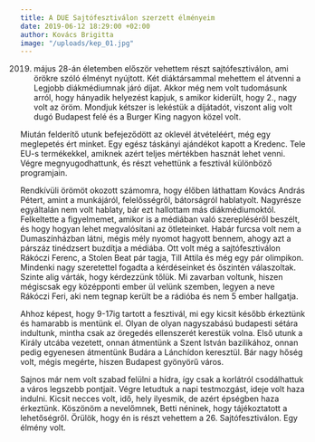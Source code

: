 ```yaml
---
title: A DUE Sajtófesztiválon szerzett élményeim
date: 2019-06-12 18:29:00 +02:00
author: Kovács Brigitta
image: "/uploads/kep_01.jpg"
---
```


2019. május 28-án életemben először vehettem részt sajtófesztiválon, ami örökre szóló élményt nyújtott. Két diáktársammal mehettem el átvenni a Legjobb diákmédiumnak járó díjat. Akkor még nem volt tudomásunk arról, hogy hányadik helyezést kapjuk, s amikor kiderült, hogy 2., nagy volt az öröm. Mondjuk kétszer is lekéstük a díjátadót, viszont alig volt dugó Budapest felé és a Burger King nagyon közel volt. 

Miután felderítő utunk befejeződött az oklevél átvételéért, még egy meglepetés ért minket. Egy egész táskányi ajándékot kapott a Kredenc. Tele EU-s termékekkel, amiknek azért teljes mértékben hasznát lehet venni. Végre megnyugodhattunk, és részt vehettünk a fesztivál különböző programjain.

Rendkívüli örömöt okozott számomra, hogy élőben láthattam Kovács András Pétert, amint a munkájáról, felelősségről, bátorságról hablatyolt. Nagyrésze egyáltalán nem volt hablaty, bár ezt hallottam más diákmédiumoktól. Felkeltette a figyelmemet, amikor is a médiában való szerepléséről beszélt, és hogy hogyan lehet megvalósítani az ötleteinket. Habár furcsa volt nem a Dumaszínházban látni, mégis mély nyomot hagyott bennem, ahogy azt a párszáz tinédzsert buzdítja a médiába.
Ott volt még a sajtófesztiválon Rákóczi Ferenc, a Stolen Beat pár tagja, Till Attila és még egy pár olimpikon. Mindenki nagy szeretettel fogadta a kérdéseinket és őszintén válaszoltak. Szinte alig várták, hogy kérdezzünk tőlük. Mi zavarban voltunk, hiszen mégiscsak egy középponti ember ül velünk szemben, legyen a neve Rákóczi Feri, aki nem tegnap került be a rádióba és nem 5 ember hallgatja. 

Ahhoz képest, hogy 9-17ig tartott a fesztivál, mi egy kicsit később érkeztünk és hamarabb is mentünk el. Olyan de olyan nagyszabású budapesti sétára indultunk, mintha csak az öregedés ellenszerét kerestük volna. Első utunk a Király utcába vezetett, onnan átmentünk a Szent István bazilikához, onnan pedig egyenesen átmentünk Budára a Lánchídon keresztül. Bár nagy hőség volt, mégis megérte, hiszen Budapest gyönyörű város. 

Sajnos már nem volt szabad felülni a hídra, így csak a korlátról csodálhattuk a város legszebb pontjait. Végre letudtuk a napi testmozgást, ideje volt haza indulni. Kicsit necces volt, idő, hely ilyesmik, de azért épségben haza érkeztünk. Köszönöm a nevelőmnek, Betti néninek, hogy tájékoztatott a lehetőségről. Örülök, hogy én is részt vehettem a 26. Sajtófesztiválon. Egy élmény volt.
